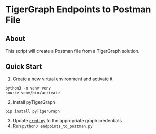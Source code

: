 # TigerGraph Endpoints to Postman File

## About

This script will create a Postman file from a TigerGraph solution.

## Quick Start

1. Create a new virtual environment and activate it
```
python3 -m venv venv
source venv/bin/activate
```
2. Install pyTigerGraph
```
pip install pyTigerGraph
```
3. Update [`cred.py`](cred.py) to the appropriate graph credentials
4. Run `python3 endpoints_to_postman.py`
